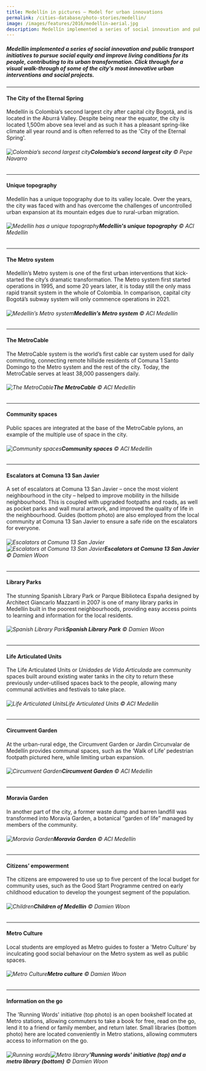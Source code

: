 ```yaml
---
title: Medellín in pictures — Model for urban innovations
permalink: /cities-database/photo-stories/medellin/
image: /images/features/2016/medellin-aerial.jpg
description: Medellín implemented a series of social innovation and public transport initiatives to pursue social equity and improve living conditions for its people, contributing to its urban transformation. Click through for a visual walk-through of some of the city’s most innovative urban interventions and social projects.
---
```


##### Medellín implemented a series of social innovation and public transport initiatives to pursue social equity and improve living conditions for its people, contributing to its urban transformation. Click through for a visual walk-through of some of the city’s most innovative urban interventions and social projects.

---

#### **The City of the Eternal Spring**

Medellín is Colombia’s second largest city after capital city Bogotá, and is located in the Aburrá Valley. Despite being near the equator, the city is located 1,500m above sea level and as such it has a pleasant spring-like climate all year round and is often referred to as the 'City of the Eternal Spring'.

###### ![Colombia’s second largest city](/images/features/2016/medellin-aerial.jpg/)**Colombia’s second largest city** © Pepe Navarro

---

#### **Unique topography**

Medellín has a unique topography due to its valley locale. Over the years, the city was faced with and has overcome the challenges of uncontrolled urban expansion at its mountain edges due to rural-urban migration.

###### ![Medellín has a unique topography](/images/features/2016/medellin-aerial2.jpg/)**Medellín's unique topography** © ACI Medellín

---

#### **The Metro system**

Medellín’s Metro system is one of the first urban interventions that kick-started the city’s dramatic transformation. The Metro system first started operations in 1995, and some 20 years later, it is today still the only mass rapid transit system in the whole of Colombia. In comparison, capital city Bogotá’s subway system will only commence operations in 2021. 

###### ![Medellín’s Metro system](/images/features/2016/metro-system.jpg/)**Medellín’s Metro system** © ACI Medellín

---

#### **The MetroCable**

The MetroCable system is the world’s first cable car system used for daily commuting, connecting remote hillside residents of Comuna 1 Santo Domingo to the Metro system and the rest of the city. Today, the MetroCable serves at least 38,000 passengers daily. 
 
###### ![The MetroCable](/images/features/2016/metrocable.jpg/)**The MetroCable** © ACI Medellín

---

#### **Community spaces**

Public spaces are integrated at the base of the MetroCable pylons, an example of the multiple use of space in the city. 
 
###### ![Community spaces](/images/features/2016/community-spaces.jpg/)**Community spaces** © ACI Medellín

---

#### **Escalators at Comuna 13 San Javier**

A set of escalators at Comuna 13 San Javier – once the most violent neighbourhood in the city – helped to improve mobility in the hillside neighbourhood. This is coupled with upgraded footpaths and roads, as well as pocket parks and wall mural artwork, and improved the quality of life in the neighbourhood. Guides (bottom photo) are also employed from the local community at Comuna 13 San Javier to ensure a safe ride on the escalators for everyone.
 
###### ![Escalators at Comuna 13 San Javier](/images/features/2016/escalators.jpg/)![Escalators at Comuna 13 San Javier](/images/features/2016/escalators2.jpg/)**Escalators at Comuna 13 San Javier** © Damien Woon

---

#### **Library Parks**

The stunning Spanish Library Park or Parque Biblioteca España designed by Architect Giancarlo Mazzanti in 2007 is one of many library parks in Medellín built in the poorest neighbourhoods, providing easy access points to learning and information for the local residents.
 
###### ![Spanish Library Park](/images/features/2016/library-park.jpg/)**Spanish Library Park** © Damien Woon
---

#### **Life Articulated Units**

The Life Articulated Units or *Unidades de Vida Articulada* are community spaces built around existing water tanks in the city to return these previously under-utilised spaces back to the people, allowing many communal activities and festivals to take place. 
 
###### ![Life Articulated Units](/images/features/2016/life-articulated-units.jpg/)Life Articulated Units © ACI Medellín

---

#### **Circumvent Garden**

At the urban-rural edge, the Circumvent Garden or Jardin Circunvalar de Medellín provides communal spaces, such as the ‘Walk of Life’ pedestrian footpath pictured here, while limiting urban expansion. 
 
###### ![Circumvent Garden](/images/features/2016/circumvent-garden2.jpg/)**Circumvent Garden** © ACI Medellín

---

#### **Moravia Garden**

In another part of the city, a former waste dump and barren landfill was transformed into Moravia Garden, a botanical “garden of life” managed by members of the community. 
 
###### ![Moravia Garden](/images/features/2016/moravia-garden.jpg/)**Moravia Garden** © ACI Medellín

---

#### **Citizens’ empowerment**

The citizens are empowered to use up to five percent of the local budget for community uses, such as the Good Start Programme centred on early childhood education to develop the youngest segment of the population. 

###### ![Children](/images/features/2016/good-start-programme.jpg/)**Children of Medellín** © Damien Woon

---

#### **Metro Culture**

Local students are employed as Metro guides to foster a 'Metro Culture' by inculcating good social behaviour on the Metro system as well as public spaces.  

###### ![Metro Culture](/images/features/2016/metro-culture.jpg/)**Metro culture** © Damien Woon

---

#### **Information on the go**

The 'Running Words' initiative (top photo) is an open bookshelf located at Metro stations, allowing commuters to take a book for free, read on the go, lend it to a friend or family member, and return later. Small libraries (bottom photo) here are located conveniently in Metro stations, allowing commuters access to information on the go.   

###### ![Running words](/images/features/2016/running-words.jpg/)![Metro library](/images/features/2016/metro-library.jpg/)**'Running words' initiative (top) and a metro library (bottom)** © Damien Woon
